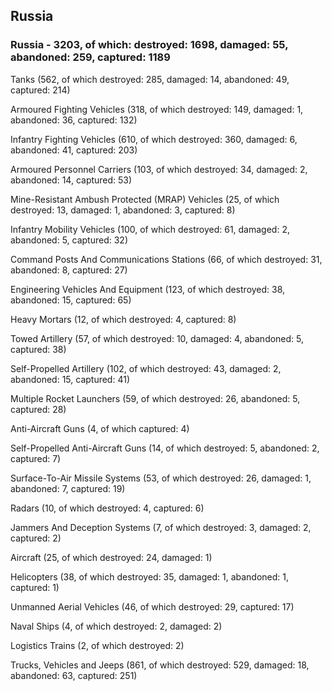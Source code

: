 
 
 ## Russia
 
 ### Russia - 3203, of which: destroyed: 1698, damaged: 55, abandoned: 259, captured: 1189

 

 

 Tanks (562, of which destroyed: 285, damaged: 14, abandoned: 49, captured: 214)

 Armoured Fighting Vehicles (318, of which destroyed: 149, damaged: 1, abandoned: 36, captured: 132)

 Infantry Fighting Vehicles (610, of which destroyed: 360, damaged: 6, abandoned: 41, captured: 203)

 Armoured Personnel Carriers (103, of which destroyed: 34, damaged: 2, abandoned: 14, captured: 53)

 Mine-Resistant Ambush Protected (MRAP) Vehicles (25, of which destroyed: 13, damaged: 1, abandoned: 3, captured: 8)

 Infantry Mobility Vehicles (100, of which destroyed: 61, damaged: 2, abandoned: 5, captured: 32)

 Command Posts And Communications Stations (66, of which destroyed: 31, abandoned: 8, captured: 27)

 Engineering Vehicles And Equipment (123, of which destroyed: 38, abandoned: 15, captured: 65)

 Heavy Mortars (12, of which destroyed: 4, captured: 8)

 Towed Artillery (57, of which destroyed: 10, damaged: 4, abandoned: 5, captured: 38)

 Self-Propelled Artillery (102, of which destroyed: 43, damaged: 2, abandoned: 15, captured: 41)

 Multiple Rocket Launchers (59, of which destroyed: 26, abandoned: 5, captured: 28)

 Anti-Aircraft Guns (4, of which captured: 4)

 Self-Propelled Anti-Aircraft Guns (14, of which destroyed: 5, abandoned: 2, captured: 7)

 Surface-To-Air Missile Systems (53, of which destroyed: 26, damaged: 1, abandoned: 7, captured: 19)

 Radars (10, of which destroyed: 4, captured: 6)

 Jammers And Deception Systems (7, of which destroyed: 3, damaged: 2, captured: 2)

 Aircraft (25, of which destroyed: 24, damaged: 1)

 Helicopters (38, of which destroyed: 35, damaged: 1, abandoned: 1, captured: 1)

 Unmanned Aerial Vehicles (46, of which destroyed: 29, captured: 17)

 Naval Ships (4, of which destroyed: 2, damaged: 2)

 Logistics Trains (2, of which destroyed: 2)

 Trucks, Vehicles and Jeeps (861, of which destroyed: 529, damaged: 18, abandoned: 63, captured: 251)

